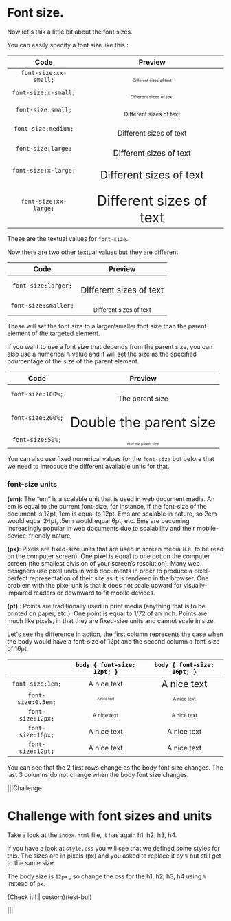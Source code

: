 # Font size.

Now let's talk a little bit about the font sizes.

You can easily specify a font size like this :

| Code | Preview |
|:----:|:------: |
| `font-size:xx-small;` | <div style='font-size:xx-small;'>Different sizes of text</div> |
| `font-size:x-small;` | <div style='font-size:x-small;'>Different sizes of text</div> |
| `font-size:small;` | <div style='font-size:small;'>Different sizes of text</div> |
| `font-size:medium;` | <div style='font-size:medium;'>Different sizes of text</div> |
| `font-size:large;` | <div style='font-size:large;'>Different sizes of text</div> |
| `font-size:x-large;` | <div style='font-size:x-large;'>Different sizes of text</div> |
| `font-size:xx-large;` | <div style='font-size:xx-large;'>Different sizes of text</div> |

These are the textual values for `font-size`.

Now there are two other textual values but they are different

| Code | Preview |
|:----:|:------: |
| `font-size:larger;` | <div style='font-size:larger;'>Different sizes of text</div> |
| `font-size:smaller;` | <div style='font-size:smaller;'>Different sizes of text</div> |

These will set the font size to a larger/smaller font size than the parent element of the targeted element.

If you want to use a font size that depends from the parent size, you can also use a numerical `%` value and it will set the size as the specified pourcentage of the size of the parent element.

| Code | Preview |
|:----:|:------: |
| `font-size:100%;` | <div style='font-size:100%;'>The parent size</div> |
| `font-size:200%;` | <div style='font-size:200%;'>Double the parent size</div> |
| `font-size:50%;` | <div style='font-size:50%;'>Half the parent size</div> |

You can also use fixed numerical values for the `font-size` but before that we need to introduce the different available units for that.


### font-size units

**(em)**: The “em” is a scalable unit that is used in web document media. An em is equal to the current font-size, for instance, if the font-size of the document is 12pt, 1em is equal to 12pt. Ems are scalable in nature, so 2em would equal 24pt, .5em would equal 6pt, etc. Ems are becoming increasingly popular in web documents due to scalability and their mobile-device-friendly nature.

**(px)**: Pixels are fixed-size units that are used in screen media (i.e. to be read on the computer screen). One pixel is equal to one dot on the computer screen (the smallest division of your screen’s resolution). Many web designers use pixel units in web documents in order to produce a pixel-perfect representation of their site as it is rendered in the browser. One problem with the pixel unit is that it does not scale upward for visually-impaired readers or downward to fit mobile devices.


**(pt)** : Points are traditionally used in print media (anything that is to be printed on paper, etc.). One point is equal to 1/72 of an inch. Points are much like pixels, in that they are fixed-size units and cannot scale in size.

Let's see the difference in action, the first column represents the case when the body would have a font-size of 12pt and the second column a font-size of 16pt.

| | <span style="color:#000; text-transform:lowercase">`body { font-size: 12pt; }`</span> | <span style="color:#000; text-transform:lowercase">`body { font-size: 16pt; }`</span> |
| :--: | :--: | :--: |
| `font-size:1em;` |<span style="font-size:12pt;"> A nice text </span>  | <span style="font-size:16pt;"> A nice text </span> |
| `font-size:0.5em;` |<span style="font-size:6pt;"> A nice text </span>  | <span style="font-size:8pt;"> A nice text </span> |
| `font-size:12px;` |<span style="font-size:12px;"> A nice text </span>  | <span style="font-size:12px;"> A nice text </span> |
| `font-size:16px;` |<span style="font-size:16px;"> A nice text </span>  | <span style="font-size:16px;"> A nice text </span> |
| `font-size:12pt;` |<span style="font-size:12pt;"> A nice text </span>  | <span style="font-size:12pt;"> A nice text </span> |

You can see that the 2 first rows change as the body font size changes. The last 3 columns do not change when the body font size changes.


|||Challenge
# Challenge with font sizes and units

Take a look at the `index.html` file, it has again h1, h2, h3, h4. 

If you have a look at `style.css` you will see that we defined some styles for this. The sizes are in pixels (px) and you asked to replace it by `%` but still get to the same size.

The body size is `12px` , so change the css for the h1, h2, h3, h4 using `%` instead of `px`.

{Check it!! | custom}(test-bui)

|||